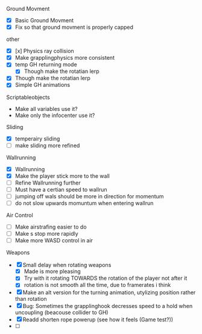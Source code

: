 Ground Movment
- [x] Basic Ground Movment
- [x] Fix so that ground movment is properly capped

other
- [x] [x] Physics ray collision
- [x] Make grapplingphysics more consistent
- [x] temp GH returning mode
	- [x] Though make the rotatian lerp
- [x] Though make the rotatian lerp
- [x] Simple GH animations

Scriptableobjects
- Make all variables use it?
- Make only the infocenter use it?

Sliding
- [x] temperairy sliding
- [ ] make sliding more refined

Wallrunning
- [x] Wallrunning
- [x] Make the player stick more to the wall
- [ ] Refine Wallrunning further
- [ ] Must have a certian speed to wallrun
- [ ] jumping off wals should be more in direction for momentum
- [ ] do not slow upwards momuntum when entering wallrun

Air Control
- [ ] Make airstrafing easier to do
- [ ] Make s stop more rapidly
- [ ] Make more WASD control in air

Weapons
- [x] Small delay when rotating weapons
	- [x] Made is more pleasing
	- [x] Try with it rotating TOWARDS the rotation of the player not after it
	- [x] rotation is not smooth all the time, due to framerates i think
- [x] Make an alt version for the turning animation, utylizing position rather than rotation
- [x] Bug: Sometimes the grapplinghook decresses speed to a hold when uncoupling (beacouse collider to GH)
- [x] Readd shorten rope powerup (see how it feels (Game test?))
- [ ] 